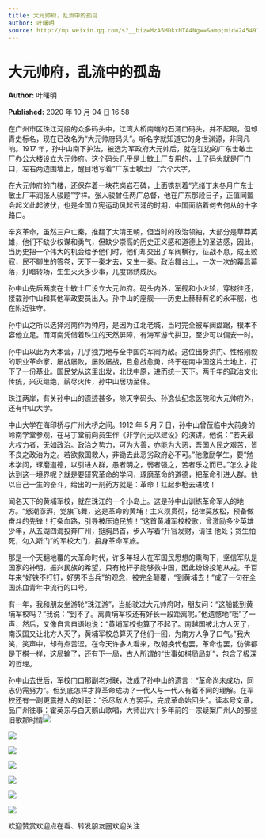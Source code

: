 ```yaml
---
title: 大元帅府，乱流中的孤岛
author: 叶曙明
source: http://mp.weixin.qq.com/s?__biz=MzA5MDkxNTA4Ng==&amp;mid=2454910122&amp;idx=1&amp;sn=a9b0797e52605ba39d0d0032e20c7b0f&amp;chksm=87a23ccbb0d5b5dd6ca768cd1805917eefe21719d5547bda00ae30c241740c8f2f87f737bf09#rd
---
```


# 大元帅府，乱流中的孤岛

**Author:** 叶曙明

**Published:** 2020 年 10 月 04 日 16:58

在广州市区珠江河段的众多码头中，江湾大桥南端的石涌口码头，并不起眼，但却青史标名，现在已改名为“大元帅府码头”。听名字就知道它的身世渊源，非同凡响。1917 年，孙中山南下护法，被选为军政府大元帅后，就在江边的广东士敏土厂办公大楼设立大元帅府。这个码头几乎是士敏土厂专用的，上了码头就是厂门口，左右两边围墙上，醒目地写着“广东士敏土厂”六个大字。

在大元帅府的门楼，还保存着一块花岗岩石碑，上面镌刻着“光绪丁未冬月广东士敏土厂丰润张人骏题”字样。张人骏曾任两广总督，他在广东那段日子，正值同盟会起义此起彼伏，也是全国立宪运动风起云涌的时期，中国面临着何去何从的十字路口。

辛亥革命，虽然三户亡秦，推翻了大清王朝，但当时的政治领袖，大部分是草莽英雄，他们不缺少权谋和勇气，但缺少崇高的历史正义感和道德上的圣洁感，因此，当历史把一个伟大的机会给予他们时，他们却交出了军阀横行，征战不息，成王败寇，民不聊生的答卷，天下一秦才去，又生一秦。政治舞台上，一次一次的幕启幕落，灯暗转场，生生灭灭多少事，几度锦绣成灰。

孙中山先后两度在士敏土厂设立大元帅府。码头内外，军舰和小火轮，穿梭往还，接载孙中山和其他军政要员出入。孙中山的座舰——历史上赫赫有名的永丰舰，也在附近驻守。

孙中山之所以选择河南作为帅府，是因为江北老城，当时完全被军阀盘踞，根本不容他立足。而河南凭借着珠江的天然屏障，有海军游弋拱卫，至少可以偏安一时。

孙中山以此为大本营，几乎独力地与全中国的军阀为敌。这位出身洪门、性格刚毅的职业革命家，屡战屡败，屡败屡战，且愈战愈勇，终于在南中国这片土地上，打下了一份基业。国民党从这里出发，北伐中原，进而统一天下。两千年的政治文化传统，兴灭继绝，薪尽火传，孙中山居功至伟。

珠江两岸，有关孙中山的遗迹甚多，除天字码头、孙逸仙纪念医院和大元帅府外，还有中山大学。

中山大学在海印桥与广州大桥之间。1912 年 5 月 7 日，孙中山曾莅临中大前身的岭南学堂参观，在马丁堂前向员生作《非学问无以建设》的演讲。他说：“若夫最大权力者，无如政治。政治之势力，可为大善，亦能为大恶，吾国人民之艰苦，皆不良之政治为之。若欲救国救人，非锄去此恶劣政府必不可。”他激励学生，要“勉术学问，琢磨道德，以引进人群，愚者明之，弱者强之，苦者乐之而已。”怎么才能达到这一境界呢？就是要研究革命的学问，琢磨革命的道德，把革命引进人群。他以自己一生的奋斗，给出的一剂药方就是：革命！扛起步枪去进攻！

闻名天下的黄埔军校，就在珠江的一个小岛上。这是孙中山训练革命军人的地方。“怒潮澎湃，党旗飞舞，这是革命的黄埔！主义须贯彻，纪律莫放松，预备做奋斗的先锋！打条血路，引导被压迫民族！”这首黄埔军校校歌，曾激励多少英雄少年，从五湖四海投奔广州，挺胸昂首，步入写着“升官发财，请往 他处；贪生怕死，勿入斯门”的军校大门，投身革命军旅。

那是一个天翻地覆的大革命时代，许多年轻人在军国民思想的熏陶下，坚信军队是国家的神明，振兴民族的希望，只有枪杆子能够救中国，因此纷纷投笔从戎。千百年来“好铁不打钉，好男不当兵”的观念，被完全颠覆，“到黄埔去！”成了一句在全国热血青年中流行的口号。

有一年，我和朋友坐游轮“珠江游”，当船驶过大元帅府时，朋友问：“这船能到黄埔军校吗？”我说：“到不了。离黄埔军校还有好长一段距离呢。”他遗憾地“哦”了一声，然后，又像自言自语地说：“黄埔军校也算了不起了。南越国被北方人灭了，南汉国又让北方人灭了，黄埔军校总算灭了他们一回，为南方人争了口气。”我大笑，笑声中，却有点苦涩。在今天许多人看来，改朝换代也罢，革命也罢，仿佛都是下棋一样，这局输了，还有下一局，古人所谓的“世事如棋局局新”，包含了极深的哲理。

孙中山去世后，军校门口那副老对联，改成了孙中山的遗言：“革命尚未成功，同志仍需努力”。但到底怎样才算革命成功？一代人与一代人有着不同的理解。在军校还有一副更震撼人的对联：“杀尽敌人方罢手，完成革命始回头”。读本号文章，品广州往事：霍英东与白天鹅山歌唱，大师出六十多年前的一宗疑案广州人的那些旧歌那时情![](https://mmbiz.qpic.cn/mmbiz_jpg/PJWG74pLsMZDjBZnX1cNvNnOAnqmW9z3O1h3Yx9IIwxg7V7bnDtDojCvribmlRMIH23zprj10fPXFrrTPOVico2Q/640)

![](https://mmbiz.qpic.cn/mmbiz_jpg/PJWG74pLsMZDjBZnX1cNvNnOAnqmW9z3fic3WAGrtQwvUGRlQk5dQNL9rNygyzveLiaSsaqc8iaUSv3BpOVbvw7lQ/640)

![](https://mmbiz.qpic.cn/mmbiz_jpg/PJWG74pLsMZDjBZnX1cNvNnOAnqmW9z3AW7NKLzkjeABhBBFPJW6BbQz4Ojoz9lbMibApYyRG7CMCM6nl6ibd8Bw/640)

![](https://mmbiz.qpic.cn/mmbiz_jpg/PJWG74pLsMZDjBZnX1cNvNnOAnqmW9z3zq7jnfTIx56b5RE6jSK8vVqnvOSnOgZFoWbOXr1eErJZt34aqgiapBQ/640)

![](https://mmbiz.qpic.cn/mmbiz_png/Ljib4So7yuWiamR8LqSf5XNgEGLZyzlHcfQnmaHEMfzZaIZX2H7RguAJRcELHm49icic1SOORU58e57fwKRFOFxVCg/640?wx_fmt=png)

![](https://mmbiz.qpic.cn/mmbiz_jpg/PJWG74pLsMZDjBZnX1cNvNnOAnqmW9z3C1BbjAWQ6DXlicoDx7YXfgYVTzic5uGely5RmsANTY0ylfRQKGXhpAgA/640)

![](https://mmbiz.qpic.cn/mmbiz_png/Ljib4So7yuWiamR8LqSf5XNgEGLZyzlHcfqTF9dbic86IygCx2BbbRj4AO7oxxjhiaFLLn1gf37DicZRicC0szr2ibcDA/640?wx_fmt=png)

欢迎赞赏欢迎点在看、转发朋友圈欢迎关注

